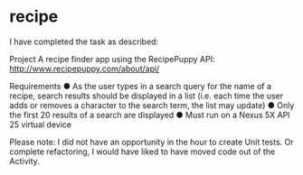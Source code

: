 # recipe

I have completed the task as described:

Project
A recipe finder app using the RecipePuppy API: http://www.recipepuppy.com/about/api/

Requirements
● As the user types in a search query for the name of a recipe, search results should be
displayed in a list (i.e. each time the user adds or removes a character to the search
term, the list may update)
● Only the first 20 results of a search are displayed
● Must run on a Nexus 5X API 25 virtual device

 
 Please note: I did not have an opportunity in the hour to create Unit tests. Or complete refactoring, I would have liked to have moved
 code out of the Activity.
